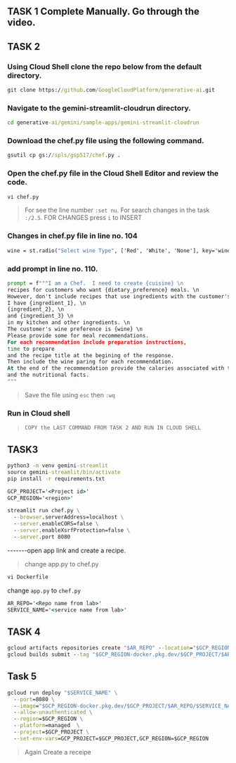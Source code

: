 ## TASK 1 Complete Manually. Go through the video.

## TASK 2

### Using Cloud Shell clone the repo below from the default directory.
```cmd
git clone https://github.com/GoogleCloudPlatform/generative-ai.git
```
### Navigate to the gemini-streamlit-cloudrun directory.

```cmd
cd generative-ai/gemini/sample-apps/gemini-streamlit-cloudrun
```
### Download the chef.py file using the following command.

```cmd
gsutil cp gs://spls/gsp517/chef.py .
```
### Open the chef.py file in the Cloud Shell Editor and review the code.

```cmd
vi chef.py
```

> For see the line number ```:set nu```.
> For search changes in the task ```:/2.5```.
> FOR CHANGES press ```i``` to INSERT

### Changes in chef.py file in line no. 104
```cmd
wine = st.radio("Select wine Type", ['Red', 'White', 'None'], key='wine')
```

### add prompt in line no. 110.

```cmd
prompt = f"""I am a Chef.  I need to create {cuisine} \n
recipes for customers who want {dietary_preference} meals. \n
However, don't include recipes that use ingredients with the customer's {allergy} allergy. \n
I have {ingredient_1}, \n
{ingredient_2}, \n
and {ingredient_3} \n
in my kitchen and other ingredients. \n
The customer's wine preference is {wine} \n
Please provide some for meal recommendations.
For each recommendation include preparation instructions,
time to prepare
and the recipe title at the begining of the response.
Then include the wine paring for each recommendation.
At the end of the recommendation provide the calories associated with the meal
and the nutritional facts.
"""

```
> Save the file using ```esc``` then ```:wq``` 

### Run in Cloud shell
> ```COPY the LAST COMMAND FROM TASK 2 AND RUN IN CLOUD SHELL```

## TASK3
```cmd
python3 -m venv gemini-streamlit
source gemini-streamlit/bin/activate
pip install -r requirements.txt
```
```cmd
GCP_PROJECT='<Project id>'
GCP_REGION='<region>'
```
```cmd
streamlit run chef.py \
  --browser.serverAddress=localhost \
  --server.enableCORS=false \
  --server.enableXsrfProtection=false \
  --server.port 8080
```

-------open app link and create a recipe.

>   change app.py to chef.py 
```cmd
vi Dockerfile
```
change ```app.py``` to ```chef.py```
```cmd
AR_REPO='<Repo name from lab>'
SERVICE_NAME='<service name from lab>'
```
## TASK 4
```cmd
gcloud artifacts repositories create "$AR_REPO" --location="$GCP_REGION" --repository-format=Docker
gcloud builds submit --tag "$GCP_REGION-docker.pkg.dev/$GCP_PROJECT/$AR_REPO/$SERVICE_NAME"
```

## Task 5
```cmd
gcloud run deploy "$SERVICE_NAME" \
  --port=8080 \
  --image="$GCP_REGION-docker.pkg.dev/$GCP_PROJECT/$AR_REPO/$SERVICE_NAME" \
  --allow-unauthenticated \
  --region=$GCP_REGION \
  --platform=managed  \
  --project=$GCP_PROJECT \
  --set-env-vars=GCP_PROJECT=$GCP_PROJECT,GCP_REGION=$GCP_REGION
```
> Again Create a receipe


